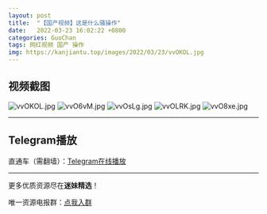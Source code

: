 ```yaml
---
layout: post
title:  "【国产视频】这是什么骚操作"
date:   2022-03-23 16:02:22 +0800
categories: GuoChan
tags: 网红视频 国产 操作
img: https://kanjiantu.top/images/2022/03/23/vvOKOL.jpg
---
```



## 视频截图

![vvOKOL.jpg](https://kanjiantu.top/images/2022/03/23/vvOKOL.jpg)
![vvO6vM.jpg](https://kanjiantu.top/images/2022/03/23/vvO6vM.jpg)
![vvOsLg.jpg](https://kanjiantu.top/images/2022/03/23/vvOsLg.jpg)
![vvOLRK.jpg](https://kanjiantu.top/images/2022/03/23/vvOLRK.jpg)
![vvO8xe.jpg](https://kanjiantu.top/images/2022/03/23/vvO8xe.jpg)

* * *
## Telegram播放

直通车（需翻墙）：[Telegram在线播放](https://t.me/mimeijingxuan/260)

* * *
更多优质资源尽在**迷妹精选**！

唯一资源电报群：[点我入群](https://t.me/mimeijingxuan)


